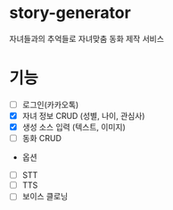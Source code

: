 # story-generator
자녀들과의 추억들로 자녀맞춤 동화 제작 서비스

# 기능
- [ ] 로그인(카카오톡)
- [x] 자녀 정보 CRUD (성별, 나이, 관심사)
- [x] 생성 소스 입력 (텍스트, 이미지)
- [ ] 동화 CRUD
+ 옵션
- [ ] STT
- [ ] TTS
- [ ] 보이스 클로닝